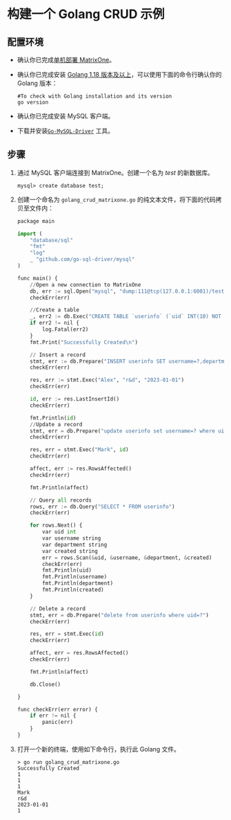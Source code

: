 # 构建一个 Golang CRUD 示例

## 配置环境

- 确认你已完成[单机部署 MatrixOne](../Get-Started/install-standalone-matrixone.md)。
- 确认你已完成安装 [Golang 1.18 版本及以上](https://go.dev/dl/)，可以使用下面的命令行确认你的 Golang 版本：

    ```
    #To check with Golang installation and its version
    go version
    ```

- 确认你已完成安装 MySQL 客户端。
- 下载并安装[`Go-MySQL-Driver`](https://github.com/go-sql-driver/mysql) 工具。

## 步骤

1. 通过 MySQL 客户端连接到 MatrixOne。创建一个名为 *test* 的新数据库。

    ```
    mysql> create database test;
    ```

2. 创建一个命名为 `golang_crud_matrixone.go` 的纯文本文件，将下面的代码拷贝至文件内：

    ```python
    package main

    import (
        "database/sql"
        "fmt"
        "log"
        _ "github.com/go-sql-driver/mysql"
    )

    func main() {
      	//Open a new connection to MatrixOne
        db, err := sql.Open("mysql", "dump:111@tcp(127.0.0.1:6001)/test")
        checkErr(err)

        //Create a table
        _, err2 := db.Exec("CREATE TABLE `userinfo` (`uid` INT(10) NOT NULL AUTO_INCREMENT,`username` VARCHAR(64) NULL DEFAULT NULL,`department` VARCHAR(64) NULL DEFAULT NULL,`created` DATE NULL DEFAULT NULL, PRIMARY KEY (`uid`));")
        if err2 != nil {
            log.Fatal(err2)
        }
        fmt.Print("Successfully Created\n")

        // Insert a record
        stmt, err := db.Prepare("INSERT userinfo SET username=?,department=?,created=?")
        checkErr(err)

        res, err := stmt.Exec("Alex", "r&d", "2023-01-01")
        checkErr(err)

        id, err := res.LastInsertId()
        checkErr(err)

        fmt.Println(id)
        //Update a record
        stmt, err = db.Prepare("update userinfo set username=? where uid=?")
        checkErr(err)

        res, err = stmt.Exec("Mark", id)
        checkErr(err)

        affect, err := res.RowsAffected()
        checkErr(err)

        fmt.Println(affect)

        // Query all records
        rows, err := db.Query("SELECT * FROM userinfo")
        checkErr(err)

        for rows.Next() {
            var uid int
            var username string
            var department string
            var created string
            err = rows.Scan(&uid, &username, &department, &created)
            checkErr(err)
            fmt.Println(uid)
            fmt.Println(username)
            fmt.Println(department)
            fmt.Println(created)
        }

        // Delete a record
        stmt, err = db.Prepare("delete from userinfo where uid=?")
        checkErr(err)

        res, err = stmt.Exec(id)
        checkErr(err)

        affect, err = res.RowsAffected()
        checkErr(err)

        fmt.Println(affect)

        db.Close()

    }

    func checkErr(err error) {
        if err != nil {
            panic(err)
        }
    }

    ```

3. 打开一个新的终端，使用如下命令行，执行此 Golang 文件。

    ```
    > go run golang_crud_matrixone.go
    Successfully Created
    1
    1
    1
    Mark
    r&d
    2023-01-01
    1
    ```
